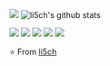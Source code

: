 
![](https://github.com/halfrost/halfrost/blob/master/icons/header_.png)
![li5ch's github stats](https://github-readme-stats.vercel.app/api?username=li5ch&show_icons=true&hide_border=true)

![](https://github-profile-summary-cards.vercel.app/api/cards/profile-details?username=li5ch&theme=github)
![](https://github-profile-summary-cards.vercel.app/api/cards/repos-per-language?username=li5ch&theme=github)
![](https://github-profile-summary-cards.vercel.app/api/cards/most-commit-language?username=li5ch&theme=github)
![](https://github-profile-summary-cards.vercel.app/api/cards/stats?username=li5ch&theme=github)
![](https://github-profile-summary-cards.vercel.app/api/cards/productive-time?username=li5ch&theme=github)

⭐️ From [li5ch](https://github.com/li5ch)
